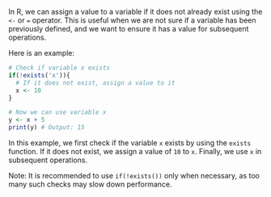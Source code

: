 In R, we can assign a value to a variable if it does not already exist using the `<-` or `=` operator. This is useful when we are not sure if a variable has been previously defined, and we want to ensure it has a value for subsequent operations.

Here is an example:

```R
# Check if variable x exists
if(!exists('x')){
  # If it does not exist, assign a value to it
  x <- 10
}

# Now we can use variable x
y <- x + 5
print(y) # Output: 15
```

In this example, we first check if the variable `x` exists by using the `exists` function. If it does not exist, we assign a value of `10` to `x`. Finally, we use `x` in subsequent operations. 

Note: It is recommended to use `if(!exists())` only when necessary, as too many such checks may slow down performance.
